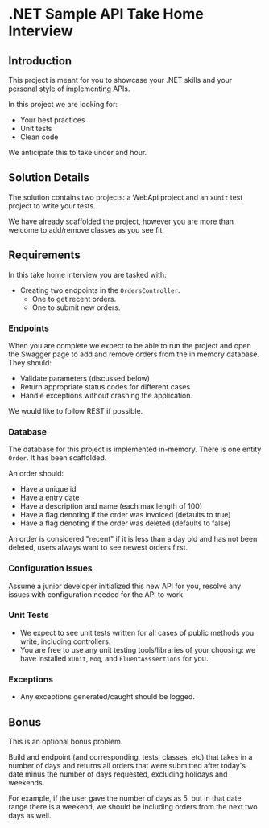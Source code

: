 # .NET Sample API Take Home Interview
## Introduction
This project is meant for you to showcase your .NET skills and your personal style of implementing APIs.

In this project we are looking for:
- Your best practices
- Unit tests
- Clean code

We anticipate this to take under and hour.

## Solution Details
The solution contains two projects: a WebApi project and an `xUnit` test project to write your tests.

We have already scaffolded the project, however you are more than welcome to add/remove classes as you see fit.

## Requirements
In this take home interview you are tasked with: 
- Creating two endpoints in the `OrdersController`.
    - One to get recent orders.
    - One to submit new orders.

### Endpoints 
When you are complete we expect to be able to run the project and open the Swagger page to add and remove orders from the in memory database. They should:
- Validate parameters (discussed below)
- Return appropriate status codes for different cases
- Handle exceptions without crashing the application.

We would like to follow REST if possible.

### Database
The database for this project is implemented in-memory. There is one entity `Order`. It has been scaffolded.

An order should:
- Have a unique id 
- Have a entry date
- Have a description and name (each max length of 100)
- Have a flag denoting if the order was invoiced (defaults to true)
- Have a flag denoting if the order was deleted (defaults to false)

An order is considered "recent" if it is less than a day old and has not been deleted, users always want to see newest orders first.

### Configuration Issues
Assume a junior developer initialized this new API for you, resolve any issues with configuration needed for the API to work. 

### Unit Tests
- We expect to see unit tests written for all cases of public methods you write, including controllers.
- You are free to use any unit testing tools/libraries of your choosing: we have installed `xUnit`, `Moq`, and `FluentAsssertions` for you.

### Exceptions 
- Any exceptions generated/caught should be logged.

## Bonus
This is an optional bonus problem.

Build and endpoint (and corresponding, tests, classes, etc) that takes in a number of days and returns all orders that were submitted after today's date minus the number of days requested, excluding holidays and weekends.

For example, if the user gave the number of days as 5, but in that date range there is a weekend, we should be including orders from the next two days as well.